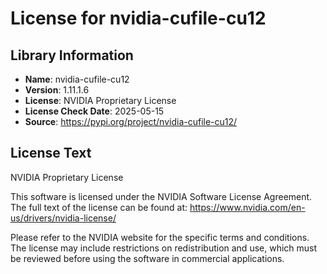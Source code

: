 # License for nvidia-cufile-cu12

## Library Information
- **Name**: nvidia-cufile-cu12
- **Version**: 1.11.1.6
- **License**: NVIDIA Proprietary License
- **License Check Date**: 2025-05-15
- **Source**: https://pypi.org/project/nvidia-cufile-cu12/

## License Text
NVIDIA Proprietary License

This software is licensed under the NVIDIA Software License Agreement.
The full text of the license can be found at:
https://www.nvidia.com/en-us/drivers/nvidia-license/

Please refer to the NVIDIA website for the specific terms and conditions. The license may include restrictions on redistribution and use, which must be reviewed before using the software in commercial applications.
